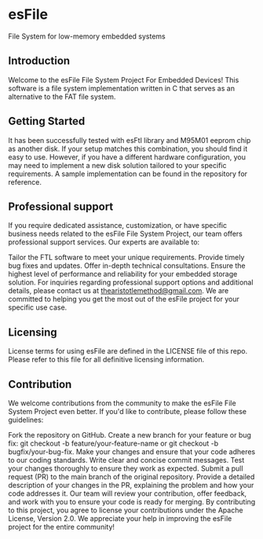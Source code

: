 # esFile
File System for low-memory embedded systems

## Introduction
Welcome to the esFile File System Project For Embedded Devices! This software is a file system implementation written in C that serves as an alternative to the FAT file system.

## Getting Started

It has been successfully tested with esFtl library and M95M01 eeprom chip as another disk. If your setup matches this combination, you should find it easy to use. However, if you have a different hardware configuration, you may need to implement a new disk solution tailored to your specific requirements. A sample implementation can be found in the repository for reference.

## Professional support

If you require dedicated assistance, customization, or have specific business needs related to the esFile File System Project, our team offers professional support services. Our experts are available to:

Tailor the FTL software to meet your unique requirements.
Provide timely bug fixes and updates.
Offer in-depth technical consultations.
Ensure the highest level of performance and reliability for your embedded storage solution.
For inquiries regarding professional support options and additional details, please contact us at thearistotlemethod@gmail.com. We are committed to helping you get the most out of the esFile project for your specific use case.

## Licensing

License terms for using esFile are defined in the LICENSE file of this repo. Please refer to this file for all definitive licensing information. 

## Contribution

We welcome contributions from the community to make the esFile File System Project even better. If you'd like to contribute, please follow these guidelines:

Fork the repository on GitHub.
Create a new branch for your feature or bug fix: git checkout -b feature/your-feature-name or git checkout -b bugfix/your-bug-fix.
Make your changes and ensure that your code adheres to our coding standards.
Write clear and concise commit messages.
Test your changes thoroughly to ensure they work as expected.
Submit a pull request (PR) to the main branch of the original repository.
Provide a detailed description of your changes in the PR, explaining the problem and how your code addresses it.
Our team will review your contribution, offer feedback, and work with you to ensure your code is ready for merging.
By contributing to this project, you agree to license your contributions under the Apache License, Version 2.0. We appreciate your help in improving the esFile project for the entire community!
